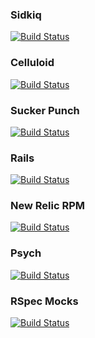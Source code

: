

### Sidkiq
[![Build Status](https://rbx-badge-dash-2.herokuapp.com/repos/mperham/sidekiq/branches/master)](https://travis-ci.org/mperham/sidekiq)

### Celluloid
[![Build Status](https://rbx-badge-dash-2.herokuapp.com/repos/celluloid/celluloid/branches/master)](https://travis-ci.org/celluloid/celluloid)

### Sucker Punch

[![Build Status](https://rbx-badge-dash-2.herokuapp.com/repos/brandonhilkert/sucker_punch/branches/master)](https://travis-ci.org/brandonhilkert/sucker_punch)

### Rails
[![Build Status](https://rbx-badge-dash-2.herokuapp.com/repos/rails/rails/branches/master)](https://travis-ci.org/rails/rails)

### New Relic RPM
[![Build Status](https://rbx-badge-dash-2.herokuapp.com/repos/newrelic/rpm/branches/master)](https://travis-ci.org/newrelic/rpm)

### Psych
[![Build Status](https://rbx-badge-dash-2.herokuapp.com/repos/tenderlove/psych/branches/master)](https://travis-ci.org/tenderlove/psych)

### RSpec Mocks
[![Build Status](https://rbx-badge-dash-2.herokuapp.com/repos/rspec/rspec-mocks/branches/master)](https://travis-ci.org/rspec/rspec-mocks)


